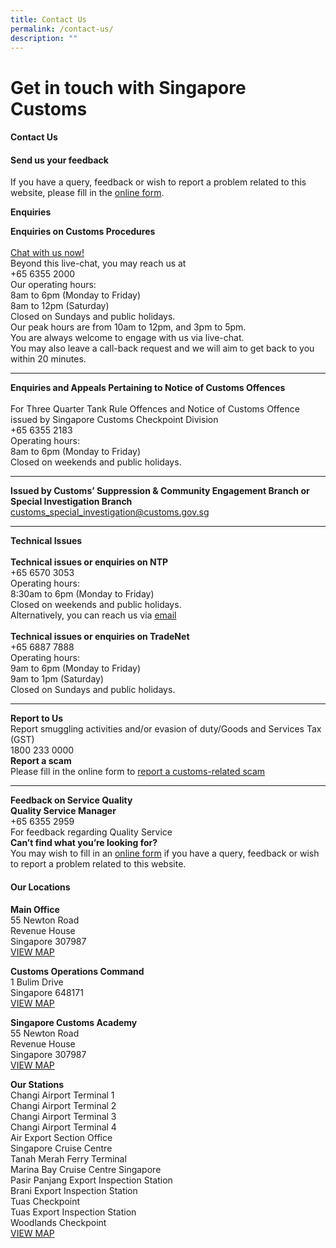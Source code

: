 ```yaml
---
title: Contact Us
permalink: /contact-us/
description: ""
---
```

# Get in touch with Singapore Customs


#### Contact Us

#### Send us your feedback 
If you have a query, feedback or wish to report a problem related to this website, please fill in the [online form](/feedback/).<br>

**Enquiries**

**Enquiries on Customs Procedures**<br><br> [Chat with us now!](https://go.gov.sg/customs-live-chat)<br>Beyond this live-chat, you may reach us at <br>+65 6355 2000 <br>Our operating hours:<br> 8am to 6pm (Monday to Friday)<br> 8am to 12pm (Saturday)<br>Closed on Sundays and public holidays.<br>Our peak hours are from 10am to 12pm, and 3pm to 5pm.<br>You are always welcome to engage with us via live-chat.<br>You may also leave a call-back request and we will aim to get back to you within 20 minutes.<br>
<hr>

**Enquiries and Appeals Pertaining to Notice of Customs Offences** <br><br>For Three Quarter Tank Rule Offences and Notice of Customs Offence issued by Singapore Customs Checkpoint Division <br>+65 6355 2183 <br>Operating hours: <br>8am to 6pm (Monday to Friday)<br>Closed on weekends and public holidays.<br>
<hr>

**Issued by Customs’ Suppression &amp; Community Engagement Branch or Special Investigation Branch**<br>[customs_special_investigation@customs.gov.sg](mailto:customs_special_investigation@customs.gov.sg)<br>
<hr>

**Technical Issues**<br><br>**Technical issues or enquiries on NTP**<br>+65 6570 3053 <br>Operating hours: <br>8:30am to 6pm (Monday to Friday)<br>Closed on weekends and public holidays.<br>Alternatively, you can reach us via [email](mailto:NTP_Helpdesk@ncs.com.sg)<br><br>**Technical issues or enquiries on TradeNet**<br>+65 6887 7888<br>Operating hours: <br>9am to 6pm (Monday to Friday)<br>9am to 1pm (Saturday)<br>Closed on Sundays and public holidays.<br>
<hr width="100%">

**Report to Us**<br>Report smuggling activities and/or evasion of duty/Goods and Services Tax (GST)<br>1800 233 0000<br>
**Report a scam**<br>Please fill in the online form to [report a customs-related scam](https://form.gov.sg/6302ffcdf87eed00124e0b2d)<br><hr width="100%">

**Feedback on Service Quality**<br>**Quality Service Manager**<br>+65 6355 2959<br>For feedback regarding Quality Service<br>
**Can’t find what you’re looking for?**<br>You may wish to fill in an [online form](https://www.customs.gov.sg/feedback/) if you have a query, feedback or wish to report a problem related to this website.<br>

#### Our Locations <br>

**Main Office**<br>
55 Newton Road <br>
Revenue House<br>
Singapore 307987<br>
[VIEW MAP ](https://www.google.com/maps/place/Singapore+Customs/@1.2902028,103.7759468,13z/data=!4m5!3m4!1s0x31da19e7aaf7447d:0xba6a0d457d4d2d28!8m2!3d1.3194233!4d103.8418284)

**Customs Operations Command**<br>
1 Bulim Drive<br>
Singapore 648171<br>
[VIEW MAP ](https://www.google.com/maps/place/Customs+Operations+Command/@1.3542604,103.6985735,17z/data=!3m1!4b1!4m5!3m4!1s0x31da0fe38d43e355:0x722e37586657a61a!8m2!3d1.3542604!4d103.7007622?shorturl=1)

**Singapore Customs Academy**<br>
55 Newton Road<br>
Revenue House<br>
Singapore 307987<br>
[VIEW MAP](https://www.google.com/maps?q=55+Newton+Road+Revenue+House+Singapore+307987) 

**Our Stations**<br>
Changi Airport Terminal 1<br>
Changi Airport Terminal 2<br>
Changi Airport Terminal 3<br>
Changi Airport Terminal 4<br>
Air Export Section Office<br>
Singapore Cruise Centre<br>
Tanah Merah Ferry Terminal<br>
Marina Bay Cruise Centre Singapore <br>
Pasir Panjang Export Inspection Station <br>
Brani Export Inspection Station<br>
Tuas Checkpoint<br>
Tuas Export Inspection Station<br>
Woodlands Checkpoint<br>
[VIEW MAP ](https://www.google.com/maps?q=Changi+Airport+Terminal+1+Changi+Airport+Terminal+2+Changi+Airport+Terminal+3+Changi+Airport+Terminal+4+Air+Export+Section+Office+Singapore+Cruise+Centre+Tanah+Merah+Ferry+Terminal+Marina+Bay+Cruise+Centre+Singapore+Pasir+Panjang+Export+Inspection+Station+Brani+Export+Inspection+Station+Tuas+Checkpoint+Woodlands+Checkpoint)